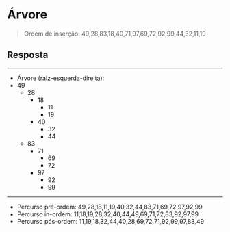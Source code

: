 # Árvore

> Ordem de inserção: 49,28,83,18,40,71,97,69,72,92,99,44,32,11,19

## Resposta
---
- Árvore (raiz-esquerda-direita):
- 49
    - 28
      - 18    
        - 11    
        - 19    
      - 40    
        - 32    
        - 44    
    - 83
      - 71    
        - 69    
        - 72    
      - 97    
        - 92    
        - 99   
---
- Percurso pré-ordem: 49,28,18,11,19,40,32,44,83,71,69,72,97,92,99 
- Percurso in-ordem: 11,18,19,28,32,40,44,49,69,71,72,83,92,97,99 
- Percurso pós-ordem: 11,19,18,32,44,40,28,69,72,71,92,99,97,83,49